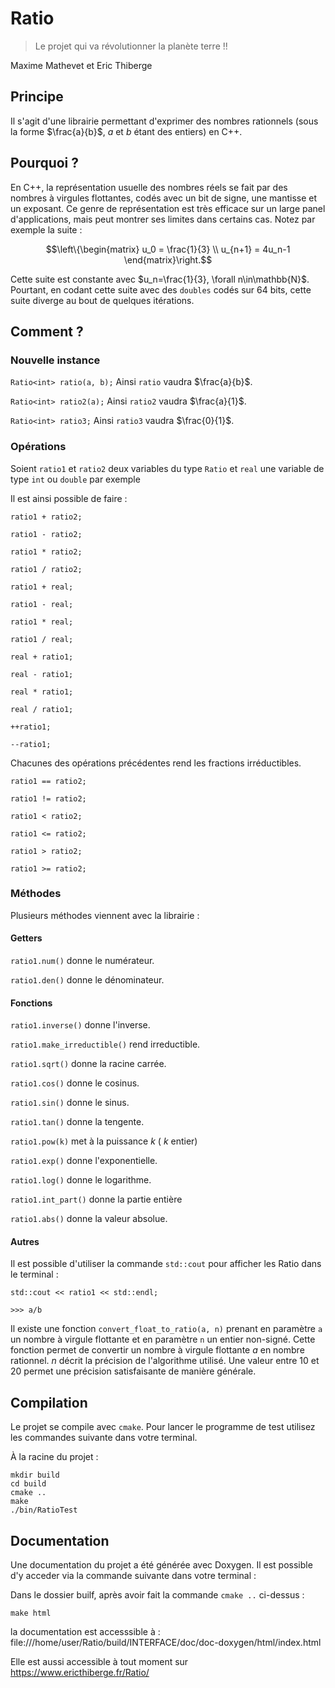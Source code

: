 # Ratio
> Le projet qui va révolutionner la planète terre !!

Maxime Mathevet et Eric Thiberge

## Principe 
Il s'agit d'une librairie permettant d'exprimer des nombres rationnels (sous la forme $\frac{a}{b}$, $a$ et $b$ étant des entiers) en C++.

## Pourquoi ?
En C++, la représentation usuelle des nombres réels se fait par des nombres à virgules flottantes, codés avec un bit de signe, une mantisse et un exposant. Ce genre de représentation est très efficace sur un large panel d'applications, mais peut montrer ses limites dans certains cas. Notez par exemple la suite : 

$$\left\{\begin{matrix}
u_0 = \frac{1}{3} \\
u_{n+1} = 4u_n-1
\end{matrix}\right.$$

Cette suite est constante avec $u_n=\frac{1}{3}, \forall n\in\mathbb{N}$. Pourtant, en codant cette suite avec des `doubles` codés sur 64 bits, cette suite diverge au bout de quelques itérations. 

## Comment ?

### Nouvelle instance
`Ratio<int> ratio(a, b);`
Ainsi `ratio` vaudra $\frac{a}{b}$.

`Ratio<int> ratio2(a);`
Ainsi `ratio2` vaudra $\frac{a}{1}$.

`Ratio<int> ratio3;`
Ainsi `ratio3` vaudra $\frac{0}{1}$.

### Opérations
Soient `ratio1` et `ratio2` deux variables du type `Ratio` et `real` une variable de type `int` ou `double` par exemple

Il est ainsi possible de faire :

`ratio1 + ratio2;`

`ratio1 - ratio2;`

`ratio1 * ratio2;`

`ratio1 / ratio2;`

`ratio1 + real;`

`ratio1 - real;`

`ratio1 * real;`

`ratio1 / real;`

`real + ratio1;`

`real - ratio1;`

`real * ratio1;`

`real / ratio1;`

`++ratio1;`

`--ratio1;`

Chacunes des opérations précédentes rend les fractions irréductibles.

`ratio1 == ratio2;`

`ratio1 != ratio2;`

`ratio1 < ratio2;`

`ratio1 <= ratio2;`

`ratio1 > ratio2;`

`ratio1 >= ratio2;`

### Méthodes

Plusieurs méthodes viennent avec la librairie : 

#### Getters 
`ratio1.num()` donne le numérateur. 

`ratio1.den()` donne le dénominateur.

#### Fonctions
`ratio1.inverse()` donne l'inverse.

`ratio1.make_irreductible()` rend irreductible.

`ratio1.sqrt()` donne la racine carrée.

`ratio1.cos()` donne le cosinus.

`ratio1.sin()` donne le sinus.

`ratio1.tan()` donne la tengente.

`ratio1.pow(k)` met à la puissance $k$ ( $k$ entier)

`ratio1.exp()` donne l'exponentielle.

`ratio1.log()` donne le logarithme.

`ratio1.int_part()` donne la partie entière

`ratio1.abs()` donne la valeur absolue.

#### Autres
Il est possible d'utiliser la commande `std::cout` pour afficher les Ratio dans le terminal : 

`std::cout << ratio1 << std::endl;`

`>>> a/b`

Il existe une fonction `convert_float_to_ratio(a, n)` prenant en paramètre `a` un nombre à virgule flottante et en paramètre `n` un entier non-signé. Cette fonction permet de convertir un nombre à virgule flottante $a$ en nombre rationnel. $n$ décrit la précision de l'algorithme utilisé. Une valeur entre 10 et 20 permet une précision satisfaisante de manière générale. 


## Compilation

Le projet se compile avec `cmake`. Pour lancer le programme de test utilisez les commandes suivante dans votre terminal. 

À la racine du projet : 
```
mkdir build
cd build
cmake ..
make
./bin/RatioTest
```

## Documentation

Une documentation du projet a été générée avec Doxygen. Il est possible d'y acceder via la commande suivante dans votre terminal :

Dans le dossier builf, après avoir fait la commande `cmake ..` ci-dessus :

```
make html
```

la documentation est accesssible à : file:///home/user/Ratio/build/INTERFACE/doc/doc-doxygen/html/index.html

Elle est aussi accessible à tout moment sur https://www.ericthiberge.fr/Ratio/